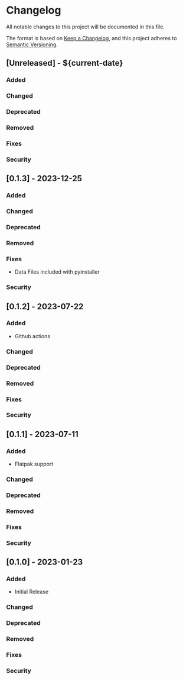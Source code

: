 # Changelog
All notable changes to this project will be documented in this file.

The format is based on [Keep a Changelog](https://keepachangelog.com/en/1.0.0/),
and this project adheres to [Semantic Versioning](https://semver.org/spec/v2.0.0.html).

## [Unreleased] - ${current-date}
### Added
### Changed
### Deprecated
### Removed
### Fixes
### Security

## [0.1.3] - 2023-12-25
### Added
### Changed
### Deprecated
### Removed
### Fixes
- Data Files included with pyinstaller
### Security

## [0.1.2] - 2023-07-22
### Added
- Github actions
### Changed
### Deprecated
### Removed
### Fixes
### Security

## [0.1.1] - 2023-07-11
### Added
- Flatpak support
### Changed
### Deprecated
### Removed
### Fixes
### Security

## [0.1.0] - 2023-01-23
### Added
- Initial Release
### Changed
### Deprecated
### Removed
### Fixes
### Security

